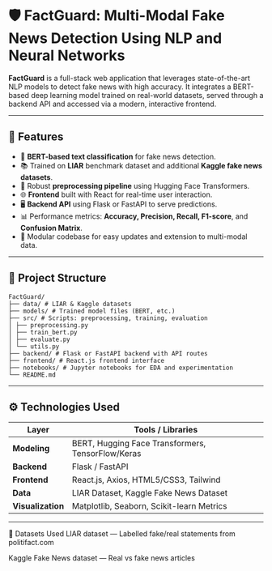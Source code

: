 # 🛡️ FactGuard: Multi-Modal Fake News Detection Using NLP and Neural Networks

**FactGuard** is a full-stack web application that leverages state-of-the-art NLP models to detect fake news with high accuracy. It integrates a BERT-based deep learning model trained on real-world datasets, served through a backend API and accessed via a modern, interactive frontend.

---

## 🚀 Features

- 🧠 **BERT-based text classification** for fake news detection.
- 📚 Trained on **LIAR** benchmark dataset and additional **Kaggle fake news datasets**.
- 🔧 Robust **preprocessing pipeline** using Hugging Face Transformers.
- 🌐 **Frontend** built with React for real-time user interaction.
- 🖥️ **Backend API** using Flask or FastAPI to serve predictions.
- 📊 Performance metrics: **Accuracy, Precision, Recall, F1-score**, and **Confusion Matrix**.
- 🔄 Modular codebase for easy updates and extension to multi-modal data.

---

## 🧱 Project Structure
```plaintext
FactGuard/
├── data/ # LIAR & Kaggle datasets
├── models/ # Trained model files (BERT, etc.)
├── src/ # Scripts: preprocessing, training, evaluation
│ ├── preprocessing.py
│ ├── train_bert.py
│ ├── evaluate.py
│ └── utils.py
├── backend/ # Flask or FastAPI backend with API routes
├── frontend/ # React.js frontend interface
├── notebooks/ # Jupyter notebooks for EDA and experimentation
└── README.md
```

---

## ⚙️ Technologies Used

| Layer        | Tools / Libraries                               	|
|--------------|----------------------------------------------------|
| **Modeling** | BERT, Hugging Face Transformers, TensorFlow/Keras 	|
| **Backend**  | Flask / FastAPI                                  	|
| **Frontend** | React.js, Axios, HTML5/CSS3, Tailwind            	|
| **Data**     | LIAR Dataset, Kaggle Fake News Dataset           	|
| **Visualization** | Matplotlib, Seaborn, Scikit-learn Metrics     |

---

📁 Datasets Used
LIAR dataset — Labelled fake/real statements from politifact.com

Kaggle Fake News dataset — Real vs fake news articles


